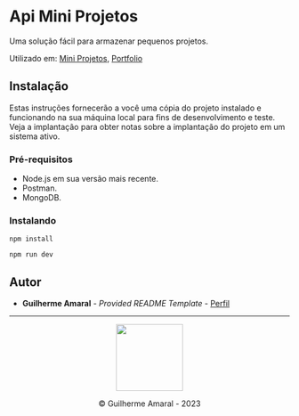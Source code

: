 # Api Mini Projetos

Uma solução fácil para armazenar pequenos projetos.

Utilizado em:
[Mini Projetos](https://github.com/Guimrl/mini-projetos),
[Portfolio](https://github.com/Guimrl/guimrl.github.io)

## Instalação

Estas instruções fornecerão a você uma cópia do projeto instalado e funcionando na
sua máquina local para fins de desenvolvimento e teste. Veja a implantação
para obter notas sobre a implantação do projeto em um sistema ativo.

### Pré-requisitos

- Node.js em sua versão mais recente.
- Postman.
- MongoDB.

### Instalando

    npm install

    npm run dev
    
    
    
## Autor

  - **Guilherme Amaral** - *Provided README Template* -
    [Perfil](https://github.com/Guimrl)

<hr>
<div align="center">
    <img align="center" width='120px' src='https://user-images.githubusercontent.com/88007295/209672251-8a43d046-4dfb-44fe-b154-5b4d0f1e13b1.png'/>
</div>

<div align="center">
    <p> &copy; Guilherme Amaral - 2023 </p>
</div>

